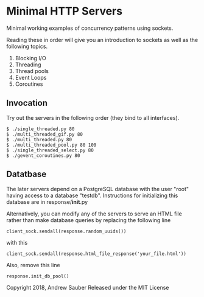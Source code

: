 # Minimal HTTP Servers

Minimal working examples of concurrency patterns using sockets.

Reading these in order will give you an introduction to sockets as well as the following topics.

1. Blocking I/O
1. Threading
1. Thread pools
1. Event Loops
1. Coroutines

## Invocation

Try out the servers in the following order (they bind to all interfaces).

    $ ./single_threaded.py 80
    $ ./multi_threaded_gif.py 80
    $ ./multi_threaded.py 80
    $ ./multi_threaded_pool.py 80 100
    $ ./single_threaded_select.py 80
    $ ./gevent_coroutines.py 80

## Datatbase

The later servers depend on a PostgreSQL database with the user "root" having
access to a database "testdb". Instructions for initializing this database are
in response/__init__.py

Alternatively, you can modify any of the servers to serve an HTML file rather
than make database queries by replacing the following line

    client_sock.sendall(response.random_uuids())

with this

    client_sock.sendall(response.html_file_response('your_file.html'))

Also, remove this line

    response.init_db_pool()

Copyright 2018, Andrew Sauber
Released under the MIT License

